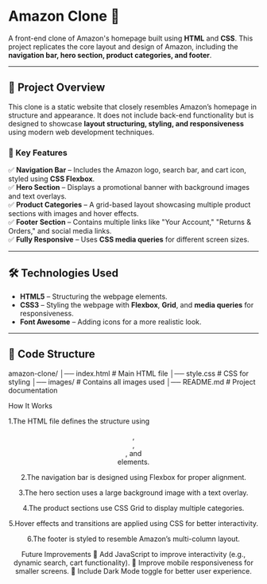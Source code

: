 # Amazon Clone 🛒  

A front-end clone of Amazon's homepage built using **HTML** and **CSS**. This project replicates the core layout and design of Amazon, including the **navigation bar, hero section, product categories, and footer**.

---

## 🔹 Project Overview  
This clone is a static website that closely resembles Amazon’s homepage in structure and appearance. It does not include back-end functionality but is designed to showcase **layout structuring, styling, and responsiveness** using modern web development techniques.

### 📌 Key Features  
✅ **Navigation Bar** – Includes the Amazon logo, search bar, and cart icon, styled using **CSS Flexbox**.  
✅ **Hero Section** – Displays a promotional banner with background images and text overlays.  
✅ **Product Categories** – A grid-based layout showcasing multiple product sections with images and hover effects.  
✅ **Footer Section** – Contains multiple links like "Your Account," "Returns & Orders," and social media links.  
✅ **Fully Responsive** – Uses **CSS media queries** for different screen sizes.

---

## 🛠 Technologies Used  
- **HTML5** – Structuring the webpage elements.  
- **CSS3** – Styling the webpage with **Flexbox**, **Grid**, and **media queries** for responsiveness.  
- **Font Awesome** – Adding icons for a more realistic look.  

---

## 📂 Code Structure  

amazon-clone/
│── index.html      # Main HTML file
│── style.css       # CSS for styling
│── images/         # Contains all images used
│── README.md       # Project documentation

How It Works

1.The HTML file defines the structure using <header>, <section>, <div>, and <footer> elements.

2.The navigation bar is designed using Flexbox for proper alignment.

3.The hero section uses a large background image with a text overlay.

4.The product sections use CSS Grid to display multiple categories.

5.Hover effects and transitions are applied using CSS for better interactivity.

6.The footer is styled to resemble Amazon’s multi-column layout.

Future Improvements
🔹 Add JavaScript to improve interactivity (e.g., dynamic search, cart functionality).
🔹 Improve mobile responsiveness for smaller screens.
🔹 Include Dark Mode toggle for better user experience.
